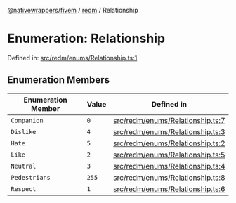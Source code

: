 [@nativewrappers/fivem](../../README.md) / [redm](../README.md) / Relationship

# Enumeration: Relationship

Defined in: [src/redm/enums/Relationship.ts:1](https://github.com/nativewrappers/nativewrappers/blob/427b5ee59afa6efb7a0db0f5ab134f700c75b61b/src/redm/enums/Relationship.ts#L1)

## Enumeration Members

| Enumeration Member | Value | Defined in |
| ------ | ------ | ------ |
| <a id="companion"></a> `Companion` | `0` | [src/redm/enums/Relationship.ts:7](https://github.com/nativewrappers/nativewrappers/blob/427b5ee59afa6efb7a0db0f5ab134f700c75b61b/src/redm/enums/Relationship.ts#L7) |
| <a id="dislike"></a> `Dislike` | `4` | [src/redm/enums/Relationship.ts:3](https://github.com/nativewrappers/nativewrappers/blob/427b5ee59afa6efb7a0db0f5ab134f700c75b61b/src/redm/enums/Relationship.ts#L3) |
| <a id="hate"></a> `Hate` | `5` | [src/redm/enums/Relationship.ts:2](https://github.com/nativewrappers/nativewrappers/blob/427b5ee59afa6efb7a0db0f5ab134f700c75b61b/src/redm/enums/Relationship.ts#L2) |
| <a id="like"></a> `Like` | `2` | [src/redm/enums/Relationship.ts:5](https://github.com/nativewrappers/nativewrappers/blob/427b5ee59afa6efb7a0db0f5ab134f700c75b61b/src/redm/enums/Relationship.ts#L5) |
| <a id="neutral"></a> `Neutral` | `3` | [src/redm/enums/Relationship.ts:4](https://github.com/nativewrappers/nativewrappers/blob/427b5ee59afa6efb7a0db0f5ab134f700c75b61b/src/redm/enums/Relationship.ts#L4) |
| <a id="pedestrians"></a> `Pedestrians` | `255` | [src/redm/enums/Relationship.ts:8](https://github.com/nativewrappers/nativewrappers/blob/427b5ee59afa6efb7a0db0f5ab134f700c75b61b/src/redm/enums/Relationship.ts#L8) |
| <a id="respect"></a> `Respect` | `1` | [src/redm/enums/Relationship.ts:6](https://github.com/nativewrappers/nativewrappers/blob/427b5ee59afa6efb7a0db0f5ab134f700c75b61b/src/redm/enums/Relationship.ts#L6) |
